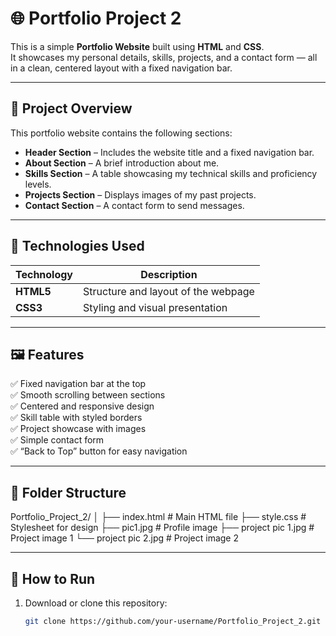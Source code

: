 # 🌐 Portfolio Project 2

This is a simple **Portfolio Website** built using **HTML** and **CSS**.  
It showcases my personal details, skills, projects, and a contact form — all in a clean, centered layout with a fixed navigation bar.

---

## 📄 Project Overview

This portfolio website contains the following sections:
- **Header Section** – Includes the website title and a fixed navigation bar.
- **About Section** – A brief introduction about me.
- **Skills Section** – A table showcasing my technical skills and proficiency levels.
- **Projects Section** – Displays images of my past projects.
- **Contact Section** – A contact form to send messages.

---

## 🧠 Technologies Used

| Technology | Description |
|-------------|-------------|
| **HTML5** | Structure and layout of the webpage |
| **CSS3** | Styling and visual presentation |

---

## 🖼️ Features

✅ Fixed navigation bar at the top  
✅ Smooth scrolling between sections  
✅ Centered and responsive design  
✅ Skill table with styled borders  
✅ Project showcase with images  
✅ Simple contact form  
✅ “Back to Top” button for easy navigation  

---

## 📁 Folder Structure

Portfolio_Project_2/
│
├── index.html # Main HTML file
├── style.css # Stylesheet for design
├── pic1.jpg # Profile image
├── project pic 1.jpg # Project image 1
└── project pic 2.jpg # Project image 2

---

## 🧩 How to Run

1. Download or clone this repository:
   ```bash
   git clone https://github.com/your-username/Portfolio_Project_2.git
